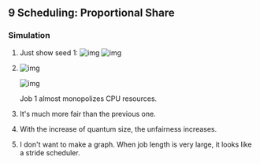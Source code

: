 ## 9 Scheduling: Proportional Share

### Simulation

1. Just show seed 1: ![img](./images/1.png) ![img](./images/2.png)

2. ![img](./images/3.png)

   ![img](./images/4.png)

   Job 1 almost monopolizes CPU resources.

3. It's much more fair than the previous one.

4. With the increase of quantum size, the unfairness increases.

5. I don't want to make a graph. When job length is very large, it looks like a stride scheduler.
